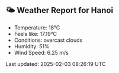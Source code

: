 <!-- WEATHER-START -->
## 🌤 Weather Report for Hanoi

- Temperature: 18°C
- Feels like: 17.19°C
- Conditions: overcast clouds
- Humidity: 51%
- Wind Speed: 6.25 m/s

Last updated: 2025-02-03 08:26:19 UTC
<!-- WEATHER-END -->
